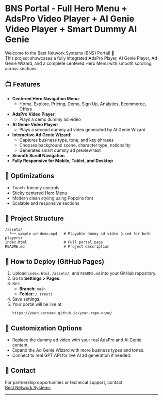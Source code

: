 # BNS Portal - Full Hero Menu + AdsPro Video Player + AI Genie Video Player + Smart Dummy AI Genie

Welcome to the Best Network Systems (BNS) Portal! 🚀  
This project showcases a fully integrated AdsPro Player, AI Genie Player, Ad Genie Wizard, and a complete centered Hero Menu with smooth scrolling across sections.

## 📺 Features
- **Centered Hero Navigation Menu**:
  - Home, Explore, Pricing, Demo, Sign Up, Analytics, Ecommerce, Offers
- **AdsPro Video Player**:
  - Plays a demo dummy ad video
- **AI Genie Video Player**:
  - Plays a second dummy ad video generated by AI Genie Wizard
- **Interactive Ad Genie Wizard**:
  - Captures business type, tone, and key phrases
  - Chooses background scene, character type, nationality
  - Generates smart dummy ad preview text
- **Smooth Scroll Navigation**
- **Fully Responsive for Mobile, Tablet, and Desktop**

## 📱 Optimizations
- Touch-friendly controls
- Sticky centered Hero Menu
- Modern clean styling using Poppins font
- Scalable and responsive sections

## 📁 Project Structure
```
/assets/
  └── sample-ad-demo.mp4   # Playable dummy ad video (used for both players)
index.html                 # Full portal page
README.md                  # Project description
```

## 🚀 How to Deploy (GitHub Pages)
1. Upload `index.html`, `/assets/`, and `README.md` into your GitHub repository.
2. Go to **Settings > Pages**.
3. Set:
   - **Branch:** `main`
   - **Folder:** `/ (root)`
4. Save settings.
5. Your portal will be live at:
   ```
   https://yourusername.github.io/your-repo-name/
   ```

## 🎨 Customization Options
- Replace the dummy ad video with your real AdsPro and AI Genie content.
- Expand the Ad Genie Wizard with more business types and tones.
- Connect to real GPT API for live AI ad generation if needed.

## 📧 Contact
For partnership opportunities or technical support, contact:  
[Best Network Systems](mailto:info@bestnetworksystems.net)

---
